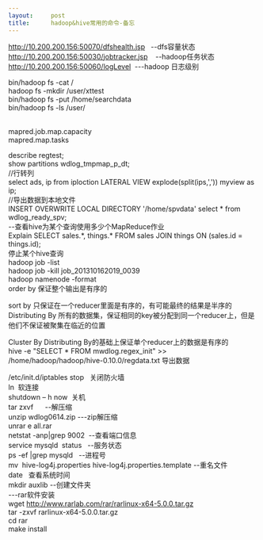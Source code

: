 ```yaml
---
layout:     post
title:      hadoop&hive常用的命令-备忘
---
```

<div id="article_content" class="article_content clearfix csdn-tracking-statistics" data-pid="blog" data-mod="popu_307" data-dsm="post">
								            <link rel="stylesheet" href="https://csdnimg.cn/release/phoenix/template/css/ck_htmledit_views-f76675cdea.css">
						<div class="htmledit_views" id="content_views">
                
<p><a href="http://10.200.200.156:50070/dfshealth.jsp" rel="nofollow">http://10.200.200.156:50070/dfshealth.jsp</a>   --dfs容量状态<br><a href="http://10.200.200.156:50030/jobtracker.jsp" rel="nofollow">http://10.200.200.156:50030/jobtracker.jsp</a>    --hadoop任务状态<br><a href="http://10.200.200.156:50060/logLevel" rel="nofollow">http://10.200.200.156:50060/logLevel</a>  ---hadoop 日志级别</p>
<p>bin/hadoop fs -cat /<br>
hadoop fs -mkdir /user/xttest<br>
bin/hadoop fs -put /home/searchdata <br>
bin/hadoop fs -ls /user/</p>
<p><br>
mapred.job.map.capacity<br>
mapred.map.tasks</p>
<p>describe regtest;<br>
show partitions wdlog_tmpmap_p_dt;<br>
//行转列<br>
select ads, ip from iploction LATERAL VIEW explode(split(ips,',')) myview as ip;<br>
//导出数据到本地文件<br>
INSERT OVERWRITE LOCAL DIRECTORY '/home/spvdata' select * from wdlog_ready_spv;<br>
--查看hive为某个查询使用多少个MapReduce作业<br>
Explain SELECT sales.*, things.* FROM sales JOIN things ON (sales.id = things.id);<br>
停止某个hive查询<br>
hadoop job -list<br>
hadoop job -kill job_201310162019_0039<br>
hadoop namenode -format<br>
order by 保证整个输出是有序的</p>
<p>sort by 只保证在一个reducer里面是有序的，有可能最终的结果是半序的<br>
Distributing By 所有的数据集，保证相同的key被分配到同一个reducer上，但是他们不保证被聚集在临近的位置</p>
<p>Cluster By Distributing By的基础上保证单个reducer上的数据是有序的<br>
hive -e "SELECT * FROM mwdlog.regex_init" &gt;&gt; /home/hadoop/hadoop/hive-0.10.0/regdata.txt 导出数据</p>
<p>/etc/init.d/iptables stop   关闭防火墙<br>
ln  软连接<br>
shutdown – h now  关机<br>
tar zxvf      --解压缩<br>
unzip wdlog0614.zip ---zip解压缩<br>
unrar e all.rar  <br>
netstat -anp|grep 9002  --查看端口信息<br>
service mysqld  status   --服务状态<br>
ps -ef |grep mysqld   --进程号<br>
mv  hive-log4j.properties hive-log4j.properties.template --重名文件<br>
date   查看系统时间<br>
mkdir auxlib --创建文件夹<br>
---rar软件安装<br>
wget <a href="http://www.rarlab.com/rar/rarlinux-x64-5.0.0.tar.gz" rel="nofollow">
http://www.rarlab.com/rar/rarlinux-x64-5.0.0.tar.gz</a><br>
tar -zxvf rarlinux-x64-5.0.0.tar.gz<br>
cd rar<br>
make install</p>
<p> </p>
            </div>
                </div>